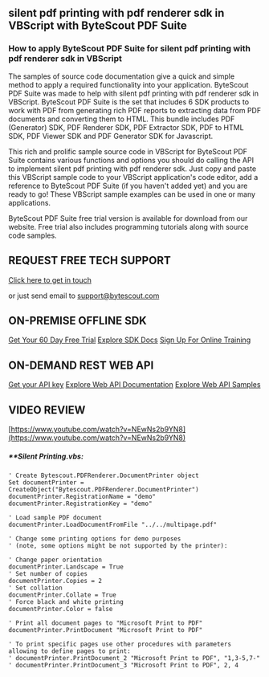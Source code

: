 ## silent pdf printing with pdf renderer sdk in VBScript with ByteScout PDF Suite

### How to apply ByteScout PDF Suite for silent pdf printing with pdf renderer sdk in VBScript

The samples of source code documentation give a quick and simple method to apply a required functionality into your application. ByteScout PDF Suite was made to help with silent pdf printing with pdf renderer sdk in VBScript. ByteScout PDF Suite is the set that includes 6 SDK products to work with PDF from generating rich PDF reports to extracting data from PDF documents and converting them to HTML. This bundle includes PDF (Generator) SDK, PDF Renderer SDK, PDF Extractor SDK, PDF to HTML SDK, PDF Viewer SDK and PDF Generator SDK for Javascript.

This rich and prolific sample source code in VBScript for ByteScout PDF Suite contains various functions and options you should do calling the API to implement silent pdf printing with pdf renderer sdk.  Just copy and paste this VBScript sample code to your VBScript application's code editor, add a reference to ByteScout PDF Suite (if you haven't added yet) and you are ready to go! These VBScript sample examples can be used in one or many applications.

ByteScout PDF Suite free trial version is available for download from our website. Free trial also includes programming tutorials along with source code samples.

## REQUEST FREE TECH SUPPORT

[Click here to get in touch](https://bytescout.zendesk.com/hc/en-us/requests/new?subject=ByteScout%20PDF%20Suite%20Question)

or just send email to [support@bytescout.com](mailto:support@bytescout.com?subject=ByteScout%20PDF%20Suite%20Question) 

## ON-PREMISE OFFLINE SDK 

[Get Your 60 Day Free Trial](https://bytescout.com/download/web-installer?utm_source=github-readme)
[Explore SDK Docs](https://bytescout.com/documentation/index.html?utm_source=github-readme)
[Sign Up For Online Training](https://academy.bytescout.com/)


## ON-DEMAND REST WEB API

[Get your API key](https://pdf.co/documentation/api?utm_source=github-readme)
[Explore Web API Documentation](https://pdf.co/documentation/api?utm_source=github-readme)
[Explore Web API Samples](https://github.com/bytescout/ByteScout-SDK-SourceCode/tree/master/PDF.co%20Web%20API)

## VIDEO REVIEW

[https://www.youtube.com/watch?v=NEwNs2b9YN8](https://www.youtube.com/watch?v=NEwNs2b9YN8)




<!-- code block begin -->

##### ****Silent Printing.vbs:**
    
```
' Create Bytescout.PDFRenderer.DocumentPrinter object
Set documentPrinter = CreateObject("Bytescout.PDFRenderer.DocumentPrinter")
documentPrinter.RegistrationName = "demo"
documentPrinter.RegistrationKey = "demo"

' Load sample PDF document
documentPrinter.LoadDocumentFromFile "../../multipage.pdf"

' Change some printing options for demo purposes 
' (note, some options might be not supported by the printer):

' Change paper orientation
documentPrinter.Landscape = True
' Set number of copies
documentPrinter.Copies = 2
' Set collation
documentPrinter.Collate = True
' Force black and white printing
documentPrinter.Color = false

' Print all document pages to "Microsoft Print to PDF"
documentPrinter.PrintDocument "Microsoft Print to PDF"

' To print specific pages use other procedures with parameters allowing to define pages to print:
' documentPrinter.PrintDocument_2 "Microsoft Print to PDF", "1,3-5,7-"
' documentPrinter.PrintDocument_3 "Microsoft Print to PDF", 2, 4

```

<!-- code block end -->